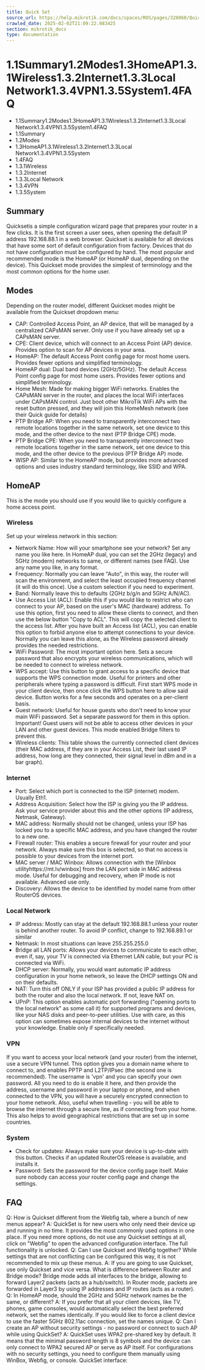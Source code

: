 ```yaml
---
title: Quick Set
source_url: https://help.mikrotik.com/docs/spaces/ROS/pages/328060/Quick+Set,
crawled_date: 2025-02-02T21:09:22.083425
section: mikrotik_docs
type: documentation
---
```


# 1.1Summary1.2Modes1.3HomeAP1.3.1Wireless1.3.2Internet1.3.3Local Network1.3.4VPN1.3.5System1.4FAQ
* 1.1Summary1.2Modes1.3HomeAP1.3.1Wireless1.3.2Internet1.3.3Local Network1.3.4VPN1.3.5System1.4FAQ
* 1.1Summary
* 1.2Modes
* 1.3HomeAP1.3.1Wireless1.3.2Internet1.3.3Local Network1.3.4VPN1.3.5System
* 1.4FAQ
* 1.3.1Wireless
* 1.3.2Internet
* 1.3.3Local Network
* 1.3.4VPN
* 1.3.5System
## Summary
Quicksetis a simple configuration wizard page that prepares your router in a few clicks. It is the first screen a user sees, when opening the default IP address 192.168.88.1 in a web browser.
Quickset is available for all devices that have some sort of default configuration from factory. Devices that do not have configuration must be configured by hand. The most popular and recommended mode is the HomeAP (or HomeAP dual, depending on the device). This Quickset mode provides the simplest of terminology and the most common options for the home user.
## Modes
Depending on the router model, different Quickset modes might be available from the Quickset dropdown menu:
* CAP: Controlled Access Point, an AP device, that will be managed by a centralized CAPsMAN server. Only use if you have already set up a CAPsMAN server.
* CPE: Client device, which will connect to an Access Point (AP) device. Provides option to scan for AP devices in your area.
* HomeAP: The default Access Point config page for most home users. Provides fewer options and simplified terminology.
* HomeAP dual: Dual band devices (2GHz/5GHz). The default Access Point config page for most home users. Provides fewer options and simplified terminology.
* Home Mesh: Made for making bigger WiFi networks. Enables the CAPsMAN server in the router, and places the local WiFi interfaces under CAPsMAN control. Just boot other MikroTik WiFi APs with the reset button pressed, and they will join this HomeMesh network (see their Quick guide for details)
* PTP Bridge AP: When you need to transparently interconnect two remote locations together in the same network, set one device to this mode, and the other device to the next (PTP Bridge CPE) mode.
* PTP Bridge CPE: When you need to transparently interconnect two remote locations together in the same network, set one device to this mode, and the other device to the previous (PTP Bridge AP) mode.
* WISP AP: Similar to the HomeAP mode, but provides more advanced options and uses industry standard terminology, like SSID and WPA.
## HomeAP
This is the mode you should use if you would like to quickly configure a home access point.
### Wireless
Set up your wireless network in this section:
* Network Name: How will your smartphone see your network? Set any name you like here. In HomeAP dual, you can set the 2GHz (legacy) and 5GHz (modern) networks to same, or different names (see FAQ). Use any name you like, in any format.
* Frequency: Normally you can leave "Auto", in this way, the router will scan the environment, and select the least occupied frequency channel (it will do this once). Use a custom selection if you need to experiment.
* Band: Normally leave this to defaults (2GHz b/g/n and 5GHz A/N/AC).
* Use Access List (ACL): Enable this if you would like to restrict who can connect to your AP, based on the user's MAC (hardware) address. To use this option, first you need to allow these clients to connect, and then use the below button "Copy to ACL". This will copy the selected client to the access list. After you have built an Access list (ACL), you can enable this option to forbid anyone else to attempt connections to your device. Normally you can leave this alone, as the Wireless password already provides the needed restrictions.
* WiFi Password: The most important option here. Sets a secure password that also encrypts your wireless communications, which will be needed to connect to wireless network.
* WPS accept: Use this button to grant access to a specific device that supports the WPS connection mode. Useful for printers and other peripherals where typing a password is difficult. First start WPS mode in your client device, then once click the WPS button here to allow said device. Button works for a few seconds and operates on a per-client basis.
* Guest network: Useful for house guests who don't need to know your main WiFi password. Set a separate password for them in this option. Important! Guest users will not be able to access other devices in your LAN and other guest devices. This mode enabled Bridge filters to prevent this.
* Wireless clients: This table shows the currently connected client devices (their MAC address, if they are in your Access List, their last used IP address, how long are they connected, their signal level in dBm and in a bar graph).
### Internet
* Port: Select which port is connected to the ISP (internet) modem. Usually Eth1.
* Address Acquisition: Select how the ISP is giving you the IP address. Ask your service provider about this and the other options (IP address, Netmask, Gateway).
* MAC address: Normally should not be changed, unless your ISP has locked you to a specific MAC address, and you have changed the router to a new one.
* Firewall router: This enables a secure firewall for your router and your network. Always make sure this box is selected, so that no access is possible to your devices from the internet port.
* MAC server / MAC Winbox: Allows connection with the [Winbox utilityhttps://mt.lv/winbox] from the LAN port side in MAC address mode. Useful for debugging and recovery, when IP mode is not available. Advanced use only.
* Discovery: Allows the device to be identified by model name from other RouterOS devices.
### Local Network
* IP address: Mostly can stay at the default 192.168.88.1 unless your router is behind another router. To avoid IP conflict, change to 192.168.89.1 or similar
* Netmask: In most situations can leave 255.255.255.0
* Bridge all LAN ports: Allows your devices to communicate to each other, even if, say, your TV is connected via Ethernet LAN cable, but your PC is connected via WiFi.
* DHCP server: Normally, you would want automatic IP address configuration in your home network, so leave the DHCP settings ON and on their defaults.
* NAT: Turn this off ONLY if your ISP has provided a public IP address for both the router and also the local network. If not, leave NAT on.
* UPnP: This option enables automatic port forwarding ("opening ports to the local network" as some call it) for supported programs and devices, like your NAS disks and peer-to-peer utilities. Use with care, as this option can sometimes expose internal devices to the internet without your knowledge. Enable only if specifically needed.
### VPN
If you want to access your local network (and your router) from the internet, use a secure VPN tunnel. This option gives you a domain name where to connect to, and enables PPTP and L2TP/IPsec (the second one is recommended). The username is 'vpn' and you can specify your own password. All you need to do is enable it here, and then provide the address, username and password in your laptop or phone, and when connected to the VPN, you will have a securely encrypted connection to your home network. Also, useful when travelling - you will be able to browse the internet through a secure line, as if connecting from your home. This also helps to avoid geographical restrictions that are set up in some countries.
### System
* Check for updates: Always make sure your device is up-to-date with this button. Checks if an updated RouterOS release is available, and installs it.
* Password: Sets the password for the device config page itself. Make sure nobody can access your router config page and change the settings.
## FAQ
Q: How is Quickset different from the Webfig tab, where a bunch of new menus appear?
A: QuickSet is for new users who only need their device up and running in no time. It provides the most commonly used options in one place. If you need more options, do not use any Quickset settings at all, click on "Webfig" to open the advanced configuration interface. The full functionality is unlocked.
Q: Can I use Quickset and Webfig together? While settings that are not conflicting can be configured this way, it is not recommended to mix up these menus.
A: If you are going to use Quickset, use only Quickset and vice versa. What is difference between Router and Bridge mode? Bridge mode adds all interfaces to the bridge, allowing to forward Layer2 packets (acts as a hub/switch). In Router mode, packets are forwarded in Layer3 by using IP addresses and IP routes (acts as a router).
Q: In HomeAP mode, should the 2GHz and 5GHz network names be the same, or different?
A: If you prefer that all your client devices, like TV, phones, game consoles, would automatically select the best preferred network, set the names identically. If you would like to force a client device to use the faster 5GHz 802.11ac connection, set the names unique.
Q: Can I create an AP without security settings - no password or connect to such AP while using QuickSet?
A: QuickSet uses WPA2 pre-shared key by default. It means that the minimal password length is 8 symbols and the device can only connect to WPA2 secured AP or serve as AP itself. For configurations with no security settings, you need to configure them manually using WinBox, Webfig, or console.
QuickSet interface: